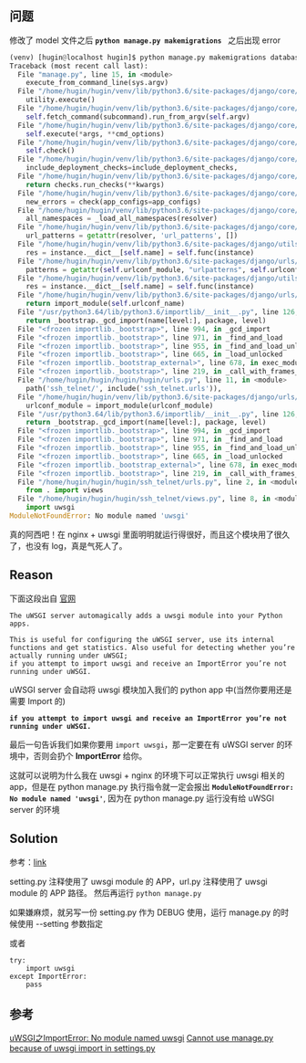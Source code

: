 ## 问题

修改了 model 文件之后 **`python manage.py makemigrations `** 之后出现 error


```py
(venv) [hugin@localhost hugin]$ python manage.py makemigrations database
Traceback (most recent call last):
  File "manage.py", line 15, in <module>
    execute_from_command_line(sys.argv)
  File "/home/hugin/hugin/venv/lib/python3.6/site-packages/django/core/management/__init__.py", line 381, in execute_from_command_line
    utility.execute()
  File "/home/hugin/hugin/venv/lib/python3.6/site-packages/django/core/management/__init__.py", line 375, in execute
    self.fetch_command(subcommand).run_from_argv(self.argv)
  File "/home/hugin/hugin/venv/lib/python3.6/site-packages/django/core/management/base.py", line 316, in run_from_argv
    self.execute(*args, **cmd_options)
  File "/home/hugin/hugin/venv/lib/python3.6/site-packages/django/core/management/base.py", line 350, in execute
    self.check()
  File "/home/hugin/hugin/venv/lib/python3.6/site-packages/django/core/management/base.py", line 379, in check
    include_deployment_checks=include_deployment_checks,
  File "/home/hugin/hugin/venv/lib/python3.6/site-packages/django/core/management/base.py", line 366, in _run_checks
    return checks.run_checks(**kwargs)
  File "/home/hugin/hugin/venv/lib/python3.6/site-packages/django/core/checks/registry.py", line 71, in run_checks
    new_errors = check(app_configs=app_configs)
  File "/home/hugin/hugin/venv/lib/python3.6/site-packages/django/core/checks/urls.py", line 40, in check_url_namespaces_unique
    all_namespaces = _load_all_namespaces(resolver)
  File "/home/hugin/hugin/venv/lib/python3.6/site-packages/django/core/checks/urls.py", line 57, in _load_all_namespaces
    url_patterns = getattr(resolver, 'url_patterns', [])
  File "/home/hugin/hugin/venv/lib/python3.6/site-packages/django/utils/functional.py", line 37, in __get__
    res = instance.__dict__[self.name] = self.func(instance)
  File "/home/hugin/hugin/venv/lib/python3.6/site-packages/django/urls/resolvers.py", line 533, in url_patterns
    patterns = getattr(self.urlconf_module, "urlpatterns", self.urlconf_module)
  File "/home/hugin/hugin/venv/lib/python3.6/site-packages/django/utils/functional.py", line 37, in __get__
    res = instance.__dict__[self.name] = self.func(instance)
  File "/home/hugin/hugin/venv/lib/python3.6/site-packages/django/urls/resolvers.py", line 526, in urlconf_module
    return import_module(self.urlconf_name)
  File "/usr/python3.64/lib/python3.6/importlib/__init__.py", line 126, in import_module
    return _bootstrap._gcd_import(name[level:], package, level)
  File "<frozen importlib._bootstrap>", line 994, in _gcd_import
  File "<frozen importlib._bootstrap>", line 971, in _find_and_load
  File "<frozen importlib._bootstrap>", line 955, in _find_and_load_unlocked
  File "<frozen importlib._bootstrap>", line 665, in _load_unlocked
  File "<frozen importlib._bootstrap_external>", line 678, in exec_module
  File "<frozen importlib._bootstrap>", line 219, in _call_with_frames_removed
  File "/home/hugin/hugin/hugin/hugin/urls.py", line 11, in <module>
    path('ssh_telnet/', include('ssh_telnet.urls')),
  File "/home/hugin/hugin/venv/lib/python3.6/site-packages/django/urls/conf.py", line 34, in include
    urlconf_module = import_module(urlconf_module)
  File "/usr/python3.64/lib/python3.6/importlib/__init__.py", line 126, in import_module
    return _bootstrap._gcd_import(name[level:], package, level)
  File "<frozen importlib._bootstrap>", line 994, in _gcd_import
  File "<frozen importlib._bootstrap>", line 971, in _find_and_load
  File "<frozen importlib._bootstrap>", line 955, in _find_and_load_unlocked
  File "<frozen importlib._bootstrap>", line 665, in _load_unlocked
  File "<frozen importlib._bootstrap_external>", line 678, in exec_module
  File "<frozen importlib._bootstrap>", line 219, in _call_with_frames_removed
  File "/home/hugin/hugin/hugin/ssh_telnet/urls.py", line 2, in <module>
    from . import views
  File "/home/hugin/hugin/hugin/ssh_telnet/views.py", line 8, in <module>
    import uwsgi
ModuleNotFoundError: No module named 'uwsgi'
```

真的阿西吧！在 nginx + uwsgi 里面明明就运行得很好，而且这个模块用了很久了，也没有 log，真是气死人了。


## Reason


下面这段出自 [官网](https://uwsgi-docs.readthedocs.io/en/latest/PythonModule.html?highlight=import%20uwsgi)

```
The uWSGI server automagically adds a uwsgi module into your Python apps.

This is useful for configuring the uWSGI server, use its internal functions and get statistics. Also useful for detecting whether you’re actually running under uWSGI; 
if you attempt to import uwsgi and receive an ImportError you’re not running under uWSGI.
```
uWSGI server 会自动将 uwsgi 模块加入我们的 python app 中(当然你要用还是需要 Import 的)

**`if you attempt to import uwsgi and receive an ImportError you’re not running under uWSGI.`**

最后一句告诉我们如果你要用 `import uwsgi`，那一定要在有 uWSGI server 的环境中，否则会扔个 **ImportError** 给你。

这就可以说明为什么我在 uwsgi + nginx 的环境下可以正常执行 uwsgi 相关的 app，但是在 python manage.py 执行指令就一定会报出 **`ModuleNotFoundError: No module named 'uwsgi'`**, 因为在 python manage.py 运行没有给 uWSGI server 的环境


## Solution

参考：[link](https://stackoverflow.com/questions/30142267/cannot-use-manage-py-because-of-uwsgi-import-in-settings-py?r=SearchResults)

setting.py 注释使用了 uwsgi module 的 APP，url.py 注释使用了 uwsgi module 的 APP 路径。
然后再运行 `python manage.py`

如果嫌麻烦，就另写一份 setting.py 作为 DEBUG 使用，运行 manage.py 的时候使用 --setting 参数指定

或者


```
try:
    import uwsgi
except ImportError:
    pass
```


## 参考

[uWSGI之ImportError: No module named uwsgi](https://www.cnblogs.com/lazyboy/archive/2013/06/03/3115451.html)
[Cannot use manage.py because of uwsgi import in settings.py](https://stackoverflow.com/questions/30142267/cannot-use-manage-py-because-of-uwsgi-import-in-settings-py?r=SearchResults)